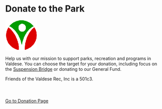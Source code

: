 # Donate to the Park

<div class="social-bar">
<a target="_blank" href="https://friendsofthevaldeserec.org/donate-2"><img src="../img/fvrlogopng.png"></a>
</div>

Help us with our mission to support parks, recreation and programs in Valdese.
You can choose the target for your donation, including focus on the [Suspension Bridge][link-fvrbridgedonate]
or donating to our General Fund.

Friends of the Valdese Rec, Inc is a 501c3.

<a class="btn" target="_blank" href="https://friendsofthevaldeserec.org/donate"><i class="fvricon fvricon-donate" style="font-size:32px; color:darkred;"></i><br>Go to Donation Page</a>

[fvrlogo]: ../img/fvrlogopng.png
[link-fvr]: https://friendsofthevaldeserec.org
[link-fvrbridgedonate]: https://friendsofthevaldeserec.org/donate-today
[link-fvrhistory]: https://friendsofthevaldeserec.org/history
